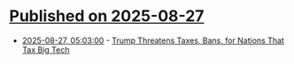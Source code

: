 # [Published on 2025-08-27](index.md)

* [2025-08-27, 05:03:00](https://soylentnews.org/politics/article.pl?sid=25/08/26/1113220&from=rss) - [Trump Threatens Taxes, Bans, for Nations That Tax Big Tech](https://soylentnews.org/politics/article.pl?sid=25/08/26/1113220&from=rss)

